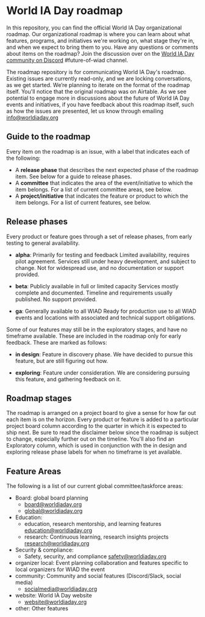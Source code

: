 # World IA Day roadmap
In this repository, you can find the official World IA Day organizational roadmap. Our organizational roadmap is where you can learn about what features, programs, and initiatives we're working on, what stage they're in, and when we expect to bring them to you. Have any questions or comments about items on the roadmap? Join the discussion over on the [World IA Day community on Discord](https://www.worldiaday.org/discord) #future-of-wiad channel. 

The roadmap repository is for communicating World IA Day's roadmap. Existing issues are currently read-only, and we are locking conversations, as we get started. We’re planning to iterate on the format of the roadmap itself. You'll notice that the original roadmap was on Airtable. As we see potential to engage more in discussions about the future of World IA Day events and initiatives, if you have feedback about this roadmap itself, such as how the issues are presented, let us know through emailing info@worldiaday.org

## Guide to the roadmap
Every item on the roadmap is an issue, with a label that indicates each of the following:

- A **release phase** that describes the next expected phase of the roadmap item. See below for a guide to release phases.
- A **committee** that indicates the area of the event/initiative to which the item belongs. For a list of current committee areas, see below.
- A **project/initiative** that indicates the feature or product to which the item belongs. For a list of current features, see below.

## Release phases
Every product or feature goes through a set of release phases, from early testing to general availability.

- **alpha**: Primarily for testing and feedback
Limited availability, requires pilot agreement. Services still under heavy development, and subject to change. Not for widespread use, and no documentation or support provided.

- **beta**: Publicly available in full or limited capacity
Services mostly complete and documented. Timeline and requirements usually published. No support provided.

- **ga**: Generally available to all WIAD
Ready for production use to all WIAD events and locations with associated and technical support obligations. 

Some of our features may still be in the exploratory stages, and have no timeframe available. These are included in the roadmap only for early feedback. These are marked as follows:

- **in design**:
Feature in discovery phase. We have decided to pursue this feature, but are still figuring out how.

- **exploring**:
Feature under consideration. We are considering pursuing this feature, and gathering feedback on it.

## Roadmap stages
The roadmap is arranged on a project board to give a sense for how far out each item is on the horizon. Every product or feature is added to a particular project board column according to the quarter in which it is expected to ship next. Be sure to read the disclaimer below since the roadmap is subject to change, especially further out on the timeline. You'll also find an Exploratory column, which is used in conjunction with the in design and exploring release phase labels for when no timeframe is yet available.

## Feature Areas
The following is a list of our current global committee/taskforce areas:

- Board: global board planning 
  - board@worldiaday.org
  - global@worldiaday.org
- Education: 
  - education, research mentorship, and learning features education@worldiaday.org
  - research: Continuous learning, research insights projects research@worldiaday.org
- Security & compliance: 
  - Safety, security, and compliance 
  safety@worldiaday.org
- organizer
  local: Event planning collaboration and features specific to local organizers for WIAD the event
- community: Community and social features (Discord/Slack, social media) 
  - socialmedia@worldiaday.org
- website: World IA Day website
  - website@worldiaday.org
- other: Other features
